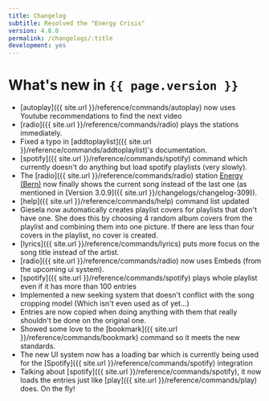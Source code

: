 ```yaml
---
title: Changelog
subtitle: Resolved the "Energy Crisis"
version: 4.8.0
permalink: /changelogs/:title
development: yes
---
```


# What's new in `{{ page.version }}`
- [autoplay]({{ site.url }}/reference/commands/autoplay) now uses Youtube recommendations to find the next video
- [radio]({{ site.url }}/reference/commands/radio) plays the stations immediately.
- Fixed a typo in [addtoplaylist]({{ site.url }}/reference/commands/addtoplaylist)'s documentation.
- [spotify]({{ site.url }}/reference/commands/spotify) command which currently doesn't do anything but load spotify playlists (very slowly). 
- The [radio]({{ site.url }}/reference/commands/radio) station [Energy (Bern)](https://energy.ch/play/bern) now finally shows the current song instead of the last one (as mentioned in [Version 3.0.9]({{ site.url }}/changelogs/changelog-309)).
- [help]({{ site.url }}/reference/commands/help) command list updated
- Giesela now automatically creates playlist covers for playlists that don't have one. She does this by choosing 4 random album covers from the playlist and combining them into one picture. If there are less than four covers in the playlist, no cover is created.
- [lyrics]({{ site.url }}/reference/commands/lyrics) puts more focus on the song title instead of the artist.
- [radio]({{ site.url }}/reference/commands/radio) now uses Embeds (from the upcoming ui system).
- [spotify]({{ site.url }}/reference/commands/spotify) plays whole playlist even if it has more than 100 entries
- Implemented a new seeking system that doesn't conflict with the song cropping model (Which isn't even used as of yet...)
- Entries are now copied when doing anything with them that really shouldn't be done on the original one.
- Showed some love to the [bookmark]({{ site.url }}/reference/commands/bookmark) command so it meets the new standards.
- The new UI system now has a loading bar which is currently being used for the [Spotify]({{ site.url }}/reference/commands/spotify) integration
- Talking about [spotify]({{ site.url }}/reference/commands/spotify), it now loads the entries just like [play]({{ site.url }}/reference/commands/play) does. On the fly!
